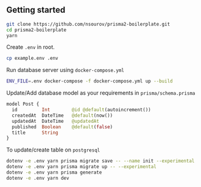 ## Getting started

```sh
git clone https://github.com/nsourov/prisma2-boilerplate.git
cd prisma2-boilerplate
yarn
```

Create `.env` in root.

```sh
cp example.env .env
```
Run database server using `docker-compose.yml`

```sh
ENV_FILE=.env docker-compose -f docker-compose.yml up --build
```

Update/Add database model as your requirements in `prisma/schema.prisma`

```graphql
model Post {
  id         Int        @id @default(autoincrement())
  createdAt  DateTime   @default(now())
  updatedAt  DateTime   @updatedAt
  published  Boolean    @default(false)
  title      String
}
```

To update/create table on `postgresql`

```sh
dotenv -e .env yarn prisma migrate save -- --name init --experimental
dotenv -e .env yarn prisma migrate up -- --experimental
dotenv -e .env yarn prisma generate
dotenv -e .env yarn dev
```